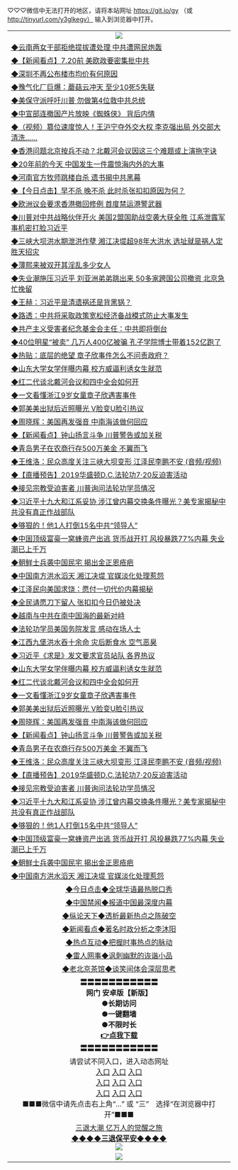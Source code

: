 
♡♡♡微信中无法打开的地区，请将本站网址 https://git.io/gy （或 http://tinyurl.com/y3glkegv） 输入到浏览器中打开。 

<table>
   <tr>
    <td align=center><img src="https://github.com/gyhhx/image-upload/blob/master/20190701.jpg" /></td>
  </tr>
<tr>
<td align=left>
<a href="https://z7e5m3p3.stackpathcdn.com/oo.aspx?name=http://www.epochtimes.com/gb/19/7/19/n11396431.htm&key=iulvfagzrxnrcwra&from=gy">◆云南两女干部拒绝提拔遭处理 中共遭网民炮轰</a><br/></td>
  </tr>
  <tr>
<td align=left>
<a href="https://z7e5m3p3.stackpathcdn.com/oo.aspx?name=c1053283&key=iulvfagzrxnrcwra&from=gy">◆【新闻看点】7.20前 美欧政要密集批中共
</a><br/></td>
 </tr>
  <tr>
<td align=left>
<a href="https://z7e5m3p3.stackpathcdn.com/oo.aspx?name=c1053272&key=iulvfagzrxnrcwra&from=gy">◆深圳不再公布楼市均价有何原因</a><br/></td>
 </tr>
   <tr>
<td align=left>
<a href="https://z7e5m3p3.stackpathcdn.com/oo.aspx?name=c1053252&key=iulvfagzrxnrcwra&from=gy">◆豫气化厂巨爆：蘑菇云冲天 至少10死5失联</a><br/></td>
   </tr> 
  <tr>
<td align=left>
<a href="https://z7e5m3p3.stackpathcdn.com/oo.aspx?name=http://www.epochtimes.com/gb/19/7/19/n11396724.htm&key=iulvfagzrxnrcwra&from=gy">◆美保守派呼吁川普 勿做第4位救中共总统</a><br/></td>
  </tr> 
 <tr>
<td align=left>
<a href="https://z7e5m3p3.stackpathcdn.com/oo.aspx?name=c1053315&key=iulvfagzrxnrcwra&from=gy">◆中宣部连撤国产片放映《蜘蛛侠》 背后内情</a><br/>
</td>
   </tr>
 <tr>
<td align=left>
<a href="https://z7e5m3p3.stackpathcdn.com/oo.aspx?name=c1053382&key=iulvfagzrxnrcwra&from=gy">◆（视频）篡位速度惊人！王沪宁夺外交大权 李克强出局 外交部大清洗……</a><br/></td>
  </tr>
  <tr>
<td align=left>
<a href="https://z7e5m3p3.stackpathcdn.com/oo.aspx?name=c1053233&key=iulvfagzrxnrcwra&from=gy">◆香港问题北京按兵不动？北戴河会议因这三个难题或上演拖字诀</a><br/></td>
 </tr>
   <tr>
<td align=left>
<a href="https://z7e5m3p3.stackpathcdn.com/oo.aspx?name=c1053381&key=iulvfagzrxnrcwra&from=gy">◆20年前的今天 中国发生一件震惊海内外的大事</a><br/>
</td>
   </tr>
 <tr>
<td align=left>
<a href="https://z7e5m3p3.stackpathcdn.com/oo.aspx?name=https://www.ntdtv.com/gb/2019/07/20/a102626323.html&key=iulvfagzrxnrcwra&from=gy">◆河南官方牧师跳楼自杀 遗书揭中共黑幕</a><br/></td>
  </tr>
  <tr>
<td align=left>
<a href="https://z7e5m3p3.stackpathcdn.com/oo.aspx?name=https://www.ntdtv.com/gb/2019/07/18/a102625447.html&key=iulvfagzrxnrcwra&from=gy">◆【今日点击】早不杀 晚不杀 此时杀张扣扣原因为何？</a><br/></td>
 </tr>
  <tr>
<td align=left>
<a href="https://z7e5m3p3.stackpathcdn.com/oo.aspx?name=https://www.ntdtv.com/gb/2019/07/18/a102625516.html&key=iulvfagzrxnrcwra&from=gy">◆欧洲议会要求香港撤回修例 首度禁运港警武器</a><br/></td>
 </tr>
   <tr>
<td align=left>
<a href="https://z7e5m3p3.stackpathcdn.com/oo.aspx?name=c1053235&key=iulvfagzrxnrcwra&from=gy">◆川普对中共战略伙伴开火 美国2盟国助战空袭大获全胜 江系泄露军事机密打脸习近平</a><br/></td>
   </tr> 
  <tr>
<td align=left>
<a href="https://z7e5m3p3.stackpathcdn.com/oo.aspx?name=c1053243&key=iulvfagzrxnrcwra&from=gy">◆三峡大坝洪水期泄洪作孽 湘江决堤超98年大洪水 选址就是祸人定胜天招灾</a><br/></td>
  </tr> 
 <tr>
<td align=left>
<a href="https://z7e5m3p3.stackpathcdn.com/oo.aspx?name=c1053194&key=iulvfagzrxnrcwra&from=gy">◆薄熙来被双开其淫乱多少女人</a><br/>
</td>
   </tr>
 <tr>
<td align=left>
<a href="https://z7e5m3p3.stackpathcdn.com/oo.aspx?name=c1053170&key=iulvfagzrxnrcwra&from=gy">◆失业潮施压习近平 刘亚洲弟弟跳出来 50多家跨国公司撤资 北京急忙挽留</a><br/>
</td>
   </tr>
 <tr>
<td align=left>
<a href="https://z7e5m3p3.stackpathcdn.com/oo.aspx?name=c1053276&key=iulvfagzrxnrcwra&from=gy">◆王赫：习近平是清遗祸还是背黑锅？</a><br/></td>
  </tr>
  <tr>
<td align=left>
<a href="https://z7e5m3p3.stackpathcdn.com/oo.aspx?name=c1052699&key=iulvfagzrxnrcwra&from=gy">◆路透：中共将采取政策宽松经济备战模式防止大事发生</a><br/></td>
 </tr>
   <tr>
<td align=left>
<a href="https://z7e5m3p3.stackpathcdn.com/oo.aspx?name=c1053265&key=iulvfagzrxnrcwra&from=gy">◆共产主义受害者纪念基金会主任：中共即将倒台</a><br/>
</td>
   </tr>
 <tr>
<td align=left>
<a href="https://z7e5m3p3.stackpathcdn.com/oo.aspx?name=c1053193&key=iulvfagzrxnrcwra&from=gy">◆40位明星“被卖” 几万人400亿被骗 孔子学院博士带着152亿跑了</a><br/>
</td>
</tr> 
<tr>
<td align=left>
<a href="https://z7e5m3p3.stackpathcdn.com/oo.aspx?name=c1053230&key=iulvfagzrxnrcwra&from=gy">◆热贴：底层的绝望 章子欣事件怎么不问责政府？</a><br/>
</td>       
</tr> 

   <tr>
<td align=left>
<a href="https://xvery.li/oo.aspx?name=c1052684&key=lvvdiyawanfwimxk&from=gy">◆山东大学女学伴曝内幕 校方威逼利诱女生就范</a><br/></td>
  </tr>
  <tr>
<td align=left>
<a href="https://xvery.li/oo.aspx?name=c1052629&key=lvvdiyawanfwimxk&from=gy">◆红二代谈北戴河会议和四中全会如何开</a><br/></td>
 </tr>
  <tr>
<td align=left>
<a href="https://xvery.li/oo.aspx?name=c1052646&key=lvvdiyawanfwimxk&from=gy">◆一文看懂浙江9岁女童章子欣遇害事件</a><br/></td>
 </tr>
   <tr>
<td align=left>
<a href="https://xvery.li/oo.aspx?name=c1052719&key=lvvdiyawanfwimxk&from=gy">◆郭美美出狱后近照曝光 V脸变U脸引热议</a><br/></td>
   </tr> 
  <tr>
<td align=left>
<a href="https://xvery.li/oo.aspx?name=c1052720&key=lvvdiyawanfwimxk&from=gy">◆周晓辉：美国再发强音 中南海该做何回应</a><br/></td>
  </tr> 
 <tr>
<td align=left>
<a href="https://xvery.li/oo.aspx?name=c1052658&key=lvvdiyawanfwimxk&from=gy">◆【新闻看点】钟山扬言斗争 川普警告或加关税</a><br/>
</td>
   </tr>
 <tr>
<td align=left>
<a href="https://xvery.li/oo.aspx?name=c1052645&key=lvvdiyawanfwimxk&from=gy">◆青岛男子在农商行存500万美金 不翼而飞</a><br/></td>
  </tr>
  <tr>
<td align=left>
<a href="https://xvery.li/oo.aspx?name=c1052611&key=lvvdiyawanfwimxk&from=gy">◆王维洛：民众高度关注三峡大坝变形 江泽民李鹏不安 (音频/视频)</a><br/></td>
 </tr>
   <tr>
<td align=left>
<a href="https://xvery.li/oo.aspx?name=https://www.ntdtv.com/gb/2019/07/15/a102622907.html&key=lvvdiyawanfwimxk&from=gy">◆【直播预告】2019华盛顿D.C.法轮功7·20反迫害活动</a><br/>
</td>
   </tr>
 <tr>
<td align=left>
<a href="https://xvery.li/oo.aspx?name=c1052709&key=lvvdiyawanfwimxk&from=gy">◆接见宗教受迫害者 川普询问法轮功学员情况</a><br/></td>
  </tr>
  <tr>
<td align=left>
<a href="https://xvery.li/oo.aspx?name=c1052613&key=lvvdiyawanfwimxk&from=gy">◆习近平十九大和江系妥协 涉江曾内幕交换条件曝光？美专家揭秘中共没有真正作战部队</a><br/></td>
 </tr>
  <tr>
<td align=left>
<a href="https://xvery.li/oo.aspx?name=c1052576&key=lvvdiyawanfwimxk&from=gy">◆够狠的！他1人打倒15名中共“领导人”</a><br/></td>
 </tr>
   <tr>
<td align=left>
<a href="https://xvery.li/oo.aspx?name=c1052591&key=lvvdiyawanfwimxk&from=gy">◆中国顶级富豪一窝蜂资产出逃 货币战开打 风投暴跌77%内幕 失业潮已上千万</a><br/></td>
   </tr> 
  <tr>
<td align=left>
<a href="https://xvery.li/oo.aspx?name=c1052592&key=lvvdiyawanfwimxk&from=gy">◆朝鲜士兵袭中国民宅 揭出金正恩疮疤</a><br/></td>
  </tr> 
 <tr>
<td align=left>
<a href="https://xvery.li/oo.aspx?name=c1052653&key=lvvdiyawanfwimxk&from=gy">◆中国南方洪水滔天 湘江决堤 官媒淡化处理惹怨</a><br/>
</td>
   </tr>
 <tr>
<td align=left>
<a href="https://xvery.li/oo.aspx?name=c1052541&key=lvvdiyawanfwimxk&from=gy">◆江泽民向美国求饶：愿付一切代价内幕揭秘</a><br/>
</td>
   </tr>
 <tr>
<td align=left>
<a href="https://xvery.li/oo.aspx?name=c1052586&key=lvvdiyawanfwimxk&from=gy">◆全民请愿刀下留人 张扣扣今日仍被处决</a><br/></td>
  </tr>
  <tr>
<td align=left>
<a href="https://xvery.li/oo.aspx?name=c1052699&key=lvvdiyawanfwimxk&from=gy">◆越南与中共在南中国海的最新对峙</a><br/></td>
 </tr>
   <tr>
<td align=left>
<a href="https://xvery.li/oo.aspx?name=c1052718&key=lvvdiyawanfwimxk&from=gy">◆法轮功学员美国务院发言 感动在场人士</a><br/>
</td>
   </tr>
 <tr>
<td align=left>
<a href="https://xvery.li/oo.aspx?name=c1052683&key=lvvdiyawanfwimxk&from=gy">◆江西九堡洪水吞十余命 灾后断食水 空气恶臭</a><br/>
</td>
</tr> 
<tr>
<td align=left>
<a href="https://xvery.li/oo.aspx?name=c1052728&key=lvvdiyawanfwimxk&from=gy">◆习近平《求是》发文要求官员站队 各界热议</a><br/>
</td>       
</tr> 
   <tr>
<td align=left>
<a href="https://xvery.li/oo.aspx?name=c1052684&key=lvvdiyawanfwimxk&from=gy">◆山东大学女学伴曝内幕 校方威逼利诱女生就范</a><br/></td>
  </tr>
  <tr>
<td align=left>
<a href="https://xvery.li/oo.aspx?name=c1052629&key=lvvdiyawanfwimxk&from=gy">◆红二代谈北戴河会议和四中全会如何开</a><br/></td>
 </tr>
  <tr>
<td align=left>
<a href="https://xvery.li/oo.aspx?name=c1052646&key=lvvdiyawanfwimxk&from=gy">◆一文看懂浙江9岁女童章子欣遇害事件</a><br/></td>
 </tr>
   <tr>
<td align=left>
<a href="https://xvery.li/oo.aspx?name=c1052719&key=lvvdiyawanfwimxk&from=gy">◆郭美美出狱后近照曝光 V脸变U脸引热议</a><br/></td>
   </tr> 
  <tr>
<td align=left>
<a href="https://xvery.li/oo.aspx?name=c1052720&key=lvvdiyawanfwimxk&from=gy">◆周晓辉：美国再发强音 中南海该做何回应</a><br/></td>
  </tr> 
 <tr>
<td align=left>
<a href="https://xvery.li/oo.aspx?name=c1052658&key=lvvdiyawanfwimxk&from=gy">◆【新闻看点】钟山扬言斗争 川普警告或加关税</a><br/>
</td>
   </tr>
 <tr>
<td align=left>
<a href="https://xvery.li/oo.aspx?name=c1052645&key=lvvdiyawanfwimxk&from=gy">◆青岛男子在农商行存500万美金 不翼而飞</a><br/></td>
  </tr>
  <tr>
<td align=left>
<a href="https://xvery.li/oo.aspx?name=c1052611&key=lvvdiyawanfwimxk&from=gy">◆王维洛：民众高度关注三峡大坝变形 江泽民李鹏不安 (音频/视频)</a><br/></td>
 </tr>
   <tr>
<td align=left>
<a href="https://xvery.li/oo.aspx?name=https://www.ntdtv.com/gb/2019/07/15/a102622907.html&key=lvvdiyawanfwimxk&from=gy">◆【直播预告】2019华盛顿D.C.法轮功7·20反迫害活动</a><br/>
</td>
   </tr>
 <tr>
<td align=left>
<a href="https://xvery.li/oo.aspx?name=c1052709&key=lvvdiyawanfwimxk&from=gy">◆接见宗教受迫害者 川普询问法轮功学员情况</a><br/></td>
  </tr>
  <tr>
<td align=left>
<a href="https://xvery.li/oo.aspx?name=c1052613&key=lvvdiyawanfwimxk&from=gy">◆习近平十九大和江系妥协 涉江曾内幕交换条件曝光？美专家揭秘中共没有真正作战部队</a><br/></td>
 </tr>
  <tr>
<td align=left>
<a href="https://xvery.li/oo.aspx?name=c1052576&key=lvvdiyawanfwimxk&from=gy">◆够狠的！他1人打倒15名中共“领导人”</a><br/></td>
 </tr>
   <tr>
<td align=left>
<a href="https://xvery.li/oo.aspx?name=c1052591&key=lvvdiyawanfwimxk&from=gy">◆中国顶级富豪一窝蜂资产出逃 货币战开打 风投暴跌77%内幕 失业潮已上千万</a><br/></td>
   </tr> 
  <tr>
<td align=left>
<a href="https://xvery.li/oo.aspx?name=c1052592&key=lvvdiyawanfwimxk&from=gy">◆朝鲜士兵袭中国民宅 揭出金正恩疮疤</a><br/></td>
  </tr> 
 <tr>
<td align=left>
<a href="https://xvery.li/oo.aspx?name=c1052653&key=lvvdiyawanfwimxk&from=gy">◆中国南方洪水滔天 湘江决堤 官媒淡化处理惹怨</a><br/>
</td>
   </tr>
   <tr>
   <td align=center> 
<a href="https://xvery.li/oo.aspx?name=c816850&key=lvvdiyawanfwimxk&from=gy&tag=9877">◆今日点击◆全球华语最热脱口秀</a><br/>
    </td>
  </tr>
  <tr>
  <td align=center>
<a href="https://xvery.li/oo.aspx?name=c816860&key=lvvdiyawanfwimxk&from=gy&tag=99733110">◆中国禁闻◆报道中国最深度内幕</a><br/>
   </tr>
  <tr>
     <td align=center>
<a href="https://xvery.li/oo.aspx?name=c816855&key=lvvdiyawanfwimxk&from=gy&tag=997110">◆纵论天下◆透析最新热点之陈破空</a><br/>
   </tr>
   <tr>
      <td align=center>
<a href="https://xvery.li/oo.aspx?name=c838308&key=lvvdiyawanfwimxk&from=gy&tag=9973110">◆新闻看点◆著名时政分析之李沐阳</a><br/>
   </tr>
   <tr>
     <td align=center>
<a href="https://xvery.li/oo.aspx?name=c816852&key=lvvdiyawanfwimxk&from=gy&tag=9733110">◆热点互动◆把握时事热点的脉动</a><br/>
   </tr>
   <tr>
      <td align=center>
<a href="https://xvery.li/oo.aspx?name=c816694&key=lvvdiyawanfwimxk&from=gy&tag=93310">◆雷人网事◆讽刺幽默的诙谐小品</a><br/>
   </tr>
   <tr>
    <td align=center>
<a href="https://xvery.li/oo.aspx?name=c816650&key=lvvdiyawanfwimxk&from=gy&tag=9973110">◆老北京茶馆◆谈笑间体会深层思考</a><br/>
   </tr>
  <tr>
    <td align=center>
 <b>〓〓〓〓〓〓〓〓〓〓〓<br/>网门 安卓版【新版】<br/> ●长期访问<br/> ●一键翻墙<br/>  ●不限时长<br/> 
 <a href="https://share.weiyun.com/5SF1Y29">👉<b>点我下载</a><br/>〓〓〓〓〓〓〓〓〓〓〓<br/>
    </td>
    </tr>
   <tr>
    <td align=center>请尝试不同入口，进入动态网址<br/>
      <a href="https://s3.us-east-2.amazonaws.com/ogateo/show.htm">入口</a>
      <a href="https://s3.ca-central-1.amazonaws.com/ogatec/show.htm">入口</a>
      <a href="https://s3.ap-southeast-2.amazonaws.com/ogatey/show.htm">入口</a><br/>
      <a href="https://s3.ap-northeast-2.amazonaws.com/ogates/show.htm">入口</a>
      <a href="https://s3.eu-central-1.amazonaws.com/ogatef/show.htm">入口</a>
      <a href="https://s3.ap-south-1.amazonaws.com/ogatem/show.htm">入口</a><br/>
      <a href="https://s3-us-west-1.amazonaws.com/ogaten/show.htm">入口</a>
      <a href="https://s3.eu-west-2.amazonaws.com/ogatel/show.htm">入口</a>
      <a href="https://s3.ap-northeast-1.amazonaws.com/ogatet/show.htm">入口</a><br/>
      ■■■微信中请先点击右上角“...” 或 “三”　选择“在浏览器中打开”■■■<b><br/>
    </td>
  </tr>
  <tr>  
  <td align=center>
  <a href="http://ctbtfdoocixoa.global.ssl.fastly.net/oo.aspx?name=c894205&key=ofejcfaxcltk&from=gy&tag=9973110">三退大潮 亿万人的觉醒之旅</a><br/>
      <a href="http://ctbtfdoocixoa.global.ssl.fastly.net/oo.aspx?name=ogQuit.aspx&key=ofejcfaxcltk&from=gy"><b>◆◆◆◆三退保平安◆◆◆◆<br/></a>
      <img src="https://github.com/gyhhx/image-upload/blob/master/3t.jpg" /><br/>
      </td>
  </tr>
   <tr>
    <td align=center><img src="https://raw.githubusercontent.com/oGate2/Up/master/oGate_640.jpg"/></td>
  </tr>
</table>

